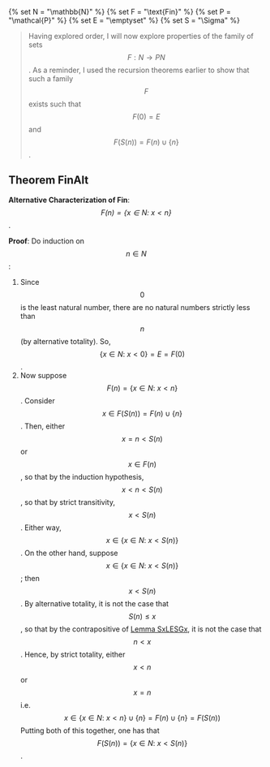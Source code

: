 {% set N = "\\mathbb{N}" %}
{% set F = "\\text{Fin}" %}
{% set P = "\\mathcal{P}" %}
{% set E = "\\emptyset" %}
{% set S = "\\Sigma" %}


> Having explored order, I will now explore properties of the family of sets $${{F}}:{{N}}\to{{P}}{{N}}$$. As a reminder, I used the recursion theorems earlier to show that such a family $${{F}}$$ exists such that $${{F}}(0)={{E}}$$ and $${{F}}(S(n))={{F}}(n)\cup\{n\}$$.


## Theorem FinAlt

**Alternative Characterization of Fin**: _$${{F}}(n)=\{x\in{{N}}:\ x<n\}$$_.

**Proof**: Do induction on $$n\in{{N}}$$:
1. Since $$0$$ is the least natural number, there are no natural numbers strictly less than $$n$$ (by alternative totality). So, $$\{x\in{{N}}:\ x<0\}={{E}}={{F}}(0)$$.
2. Now suppose $${{F}}(n)=\{x\in{{N}}:\ x<n\}$$. Consider $$x\in{{F}}(S(n))={{F}}(n)\cup\{n\}$$. Then, either $$x=n<S(n)$$ or $$x\in{{F}}(n)$$, so that by the induction hypothesis, $$x<n<S(n)$$, so that by strict transitivity, $$x<S(n)$$. Either way, $$x\in\{x\in{{N}}:\ x<S(n)\}$$. On the other hand, suppose $$x\in\{x\in{{N}}:\ x<S(n)\}$$; then $$x<S(n)$$. By alternative totality, it is not the case that $$S(n) \leq x$$, so that by the contrapositive of [Lemma SxLESGx](PropertiesOrder/README.md#lemma-sxlesgx), it is not the case that $$n<x$$. Hence, by strict totality, either $$x<n$$ or $$x=n$$ i.e.
$$
x\in\{x\in{{N}}:\ x<n\}\cup\{n\}={{F}}(n)\cup\{n\}={{F}}(S(n))
$$
Putting both of this together, one has that $${{F}}(S(n))=\{x\in{{N}}:\ x<S(n)\}$$.